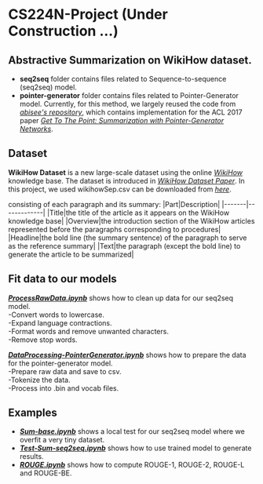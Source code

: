# CS224N-Project (Under Construction ...)
## Abstractive Summarization on WikiHow dataset.
- **seq2seq** folder contains files related to Sequence-to-sequence (seq2seq) model.
- **pointer-generator** folder contains files related to Pointer-Generator model. Currently, for this method, we largely reused the code from *[abisee's repository](https://github.com/becxer/pointer-generator/)*, which contains implementation for the ACL 2017 paper *[Get To The Point: Summarization with Pointer-Generator Networks](https://arxiv.org/abs/1704.04368)*. 


## Dataset
**WikiHow Dataset** is a new large-scale dataset using the online *[WikiHow](http://www.wikihow.com/)* knowledge base. The dataset is introduced in *[WikiHow Dataset Paper](https://arxiv.org/abs/1810.09305)*. In this project, we used wikihowSep.csv can be downloaded from *[here](https://ucsb.box.com/s/7yq601ijl1lzvlfu4rjdbbxforzd2oag)*.

consisting of each paragraph and its summary:
|Part|Description|
|-------|-------------|
|Title|the title of the article as it appears on the WikiHow knowledge base|
|Overview|the introduction section of the WikiHow articles represented before the paragraphs corresponding to procedures|
|Headline|the bold line (the summary sentence) of the paragraph to serve as the reference summary|
|Text|the paragraph (except the bold line) to generate the article to be summarized|

## Fit data to our models
*[**ProcessRawData.ipynb**](https://github.com/JunwenBu/CS224N-Project/blob/master/ProcessRawData.ipynb)* shows how to clean up data for our seq2seq model.<br>
-Convert words to lowercase.<br>
-Expand language contractions.<br>
-Format words and remove unwanted characters.<br>
-Remove stop words.

*[**DataProcessing-PointerGenerator.ipynb**](https://github.com/JunwenBu/CS224N-Project/blob/master/DataProcessing-PointerGenerator.ipynb)* shows how to prepare the data for the pointer-generator model.<br>
-Prepare raw data and save to csv.<br>
-Tokenize the data.<br>
-Process into .bin and vocab files.

## Examples
- *[**Sum-base.ipynb**](https://github.com/JunwenBu/CS224N-Project/blob/master/Sum-base.ipynb)* shows a local test for our seq2seq model where we overfit a very tiny dataset. <br>
- *[**Test-Sum-seq2seq.ipynb**](https://github.com/JunwenBu/CS224N-Project/blob/master/Test-Sum-seq2seq.ipynb)* shows how to use trained model to generate results. <br>
- *[**ROUGE.ipynb**](https://github.com/JunwenBu/CS224N-Project/blob/master/ROUGE.ipynb)* shows how to compute ROUGE-1, ROUGE-2, ROUGE-L and ROUGE-BE. <br>
